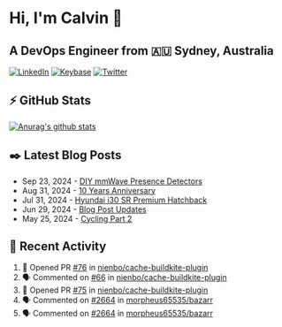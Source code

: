 # Hi, I'm Calvin 🍭
## A DevOps Engineer from 🇦🇺 Sydney, Australia</h3>

[![LinkedIn](https://img.shields.io/badge/-c–bui-0077B5?style=flat-square&labelColor=0077B5&logo=LinkedIn&logoColor=white)](https://www.linkedin.com/in/c-bui/)
[![Keybase](https://img.shields.io/badge/-calvinbui-ff6f21?style=flat-square&labelColor=ff6f21&logo=Keybase&logoColor=white)](https://keybase.io/calvinbui)
[![Twitter](https://img.shields.io/badge/-ASAPCalvin-1DA1F2?style=flat-square&labelColor=1DA1F2&logo=Twitter&logoColor=white)](https://twitter.com/ASAPCalvin)

<!-- https://github.com/rishavanand/github-profilinator -->
## ⚡ GitHub Stats
[![Anurag's github stats](https://github-readme-stats.vercel.app/api?username=calvinbui&count_private=true&hide_title=true)](https://github.com/anuraghazra/github-readme-stats)

<!-- https://github.com/gautamkrishnar/blog-post-workflow -->
## ✒️ Latest Blog Posts

<!-- BLOG-POST-LIST:START -->
- Sep 23, 2024 - [DIY mmWave Presence Detectors](https://calvin.me/diy-mmwave-presence-detectors)
- Aug 31, 2024 - [10 Years Anniversary](https://calvin.me/10-years-anniversary)
- Jul 31, 2024 - [Hyundai i30 SR Premium Hatchback](https://calvin.me/hyundai-i30-sr-premium-hatchback)
- Jun 29, 2024 - [Blog Post Updates](https://calvin.me/blog-post-updates)
- May 25, 2024 - [Cycling Part 2](https://calvin.me/cycling-part-2)

<!-- BLOG-POST-LIST:END -->

## 🏃‍ Recent Activity

<!--START_SECTION:activity-->
1. 💪 Opened PR [#76](https://github.com/nienbo/cache-buildkite-plugin/pull/76) in [nienbo/cache-buildkite-plugin](https://github.com/nienbo/cache-buildkite-plugin)
2. 🗣 Commented on [#66](https://github.com/nienbo/cache-buildkite-plugin/issues/66#issuecomment-2370276655) in [nienbo/cache-buildkite-plugin](https://github.com/nienbo/cache-buildkite-plugin)
3. 💪 Opened PR [#75](https://github.com/nienbo/cache-buildkite-plugin/pull/75) in [nienbo/cache-buildkite-plugin](https://github.com/nienbo/cache-buildkite-plugin)
4. 🗣 Commented on [#2664](https://github.com/morpheus65535/bazarr/issues/2664#issuecomment-2359623954) in [morpheus65535/bazarr](https://github.com/morpheus65535/bazarr)
5. 🗣 Commented on [#2664](https://github.com/morpheus65535/bazarr/issues/2664#issuecomment-2355819558) in [morpheus65535/bazarr](https://github.com/morpheus65535/bazarr)
<!--END_SECTION:activity-->
